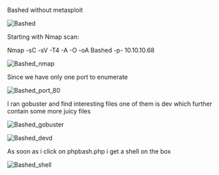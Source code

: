 Bashed without metasploit

![Bashed](https://user-images.githubusercontent.com/55708909/91441132-4e4e2b80-e88d-11ea-91d0-74722f609997.png)


Starting with Nmap scan:

Nmap -sC -sV -T4 -A -O -oA Bashed -p- 10.10.10.68

![Bashed_nmap](https://user-images.githubusercontent.com/55708909/91441304-9bca9880-e88d-11ea-8737-e852e6ae7026.png)

Since we have only one port to enumerate

![Bashed_port_80](https://user-images.githubusercontent.com/55708909/91441460-de8c7080-e88d-11ea-8823-1f8a204190da.png)

I ran gobuster and find interesting files one of them is dev which further contain some more juicy files

![Bashed_gobuster](https://user-images.githubusercontent.com/55708909/91441929-af2a3380-e88e-11ea-8eda-da06d7f72f88.png)

![Bashed_devd](https://user-images.githubusercontent.com/55708909/91441976-c406c700-e88e-11ea-8df6-4410b33317f4.png)

As soon as i click on phpbash.php i get a shell on the box 

![Bashed_shell](https://user-images.githubusercontent.com/55708909/91442376-60c96480-e88f-11ea-904a-8dd5294eef01.png)













